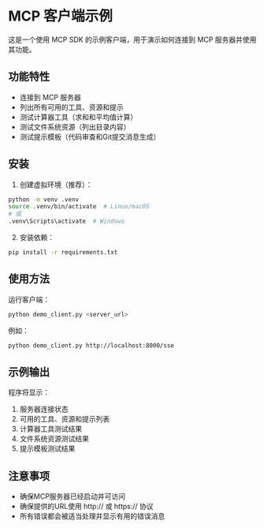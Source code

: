 # MCP 客户端示例

这是一个使用 MCP SDK 的示例客户端，用于演示如何连接到 MCP 服务器并使用其功能。

## 功能特性

- 连接到 MCP 服务器
- 列出所有可用的工具、资源和提示
- 测试计算器工具（求和和平均值计算）
- 测试文件系统资源（列出目录内容）
- 测试提示模板（代码审查和Git提交消息生成）

## 安装

1. 创建虚拟环境（推荐）：
```bash
python -m venv .venv
source .venv/bin/activate  # Linux/macOS
# 或
.venv\Scripts\activate  # Windows
```

2. 安装依赖：
```bash
pip install -r requirements.txt
```

## 使用方法

运行客户端：

```bash
python demo_client.py <server_url>
```

例如：

```bash
python demo_client.py http://localhost:8000/sse
```

## 示例输出

程序将显示：
1. 服务器连接状态
2. 可用的工具、资源和提示列表
3. 计算器工具测试结果
4. 文件系统资源测试结果
5. 提示模板测试结果

## 注意事项

- 确保MCP服务器已经启动并可访问
- 确保提供的URL使用 http:// 或 https:// 协议
- 所有错误都会被适当处理并显示有用的错误消息 